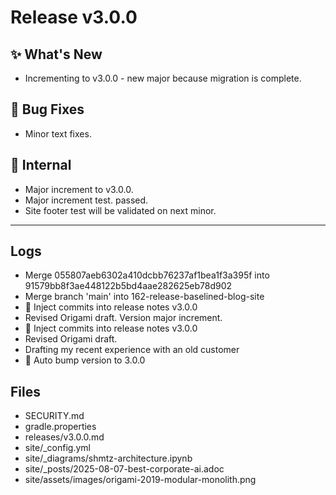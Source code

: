 # Release v3.0.0

## ✨ What's New

- Incrementing to v3.0.0 - new major because migration is complete.

## 🐛 Bug Fixes

- Minor text fixes.

## 🔬 Internal

- Major increment to v3.0.0.
- Major increment test. passed.
- Site footer test will be validated on next minor.

---

## Logs

- Merge 055807aeb6302a410dcbb76237af1bea1f3a395f into 91579bb8f3ae448122b5bd4aae282625eb78d902
- Merge branch 'main' into 162-release-baselined-blog-site
- 📝 Inject commits into release notes v3.0.0
- Revised Origami draft. Version major increment.
- 📝 Inject commits into release notes v3.0.0
- Revised Origami draft.
- Drafting my recent experience with an old customer
- 🔼 Auto bump version to 3.0.0


## Files

- SECURITY.md
- gradle.properties
- releases/v3.0.0.md
- site/_config.yml
- site/_diagrams/shmtz-architecture.ipynb
- site/_posts/2025-08-07-best-corporate-ai.adoc
- site/assets/images/origami-2019-modular-monolith.png

